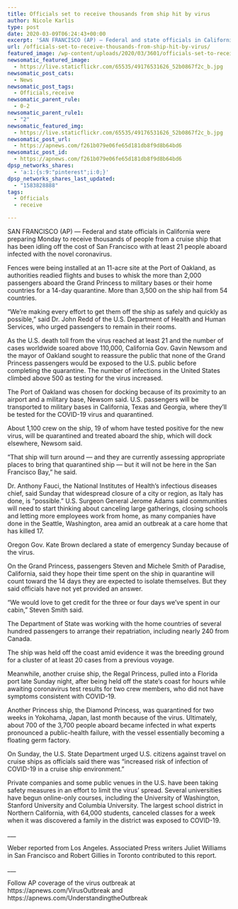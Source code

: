 ```yaml
---
title: Officials set to receive thousands from ship hit by virus
author: Nicole Karlis
type: post
date: 2020-03-09T06:24:43+00:00
excerpt: 'SAN FRANCISCO (AP) — Federal and state officials in California were preparing Monday to receive thousands of people from a cruise ship that has been idling off the cost of San Francisco with at least 21 people aboard infected with the novel coronavirus.Fences were being installed at an 11-acre site at the Port of Oakland,&hellip;'
url: /officials-set-to-receive-thousands-from-ship-hit-by-virus/
featured_image: /wp-content/uploads/2020/03/3601/officials-set-to-receive-thousands-from-ship-hit-by-virus.jpg
newsomatic_featured_image:
  - https://live.staticflickr.com/65535/49176531626_52b0867f2c_b.jpg
newsomatic_post_cats:
  - News
newsomatic_post_tags:
  - Officials,receive
newsomatic_parent_rule:
  - 0-2
newsomatic_parent_rule1:
  - "2"
newsomatic_featured_img:
  - https://live.staticflickr.com/65535/49176531626_52b0867f2c_b.jpg
newsomatic_post_url:
  - https://apnews.com/f261b079e06fe65d181db8f9d8b64bd6
newsomatic_post_id:
  - https://apnews.com/f261b079e06fe65d181db8f9d8b64bd6
dpsp_networks_shares:
  - 'a:1:{s:9:"pinterest";i:0;}'
dpsp_networks_shares_last_updated:
  - "1583828888"
tags:
  - Officials
  - receive

---
```

<div class="Article" data-key="article">
  <p class="Component-root-0-2-77 Component-p-0-2-69">
    SAN FRANCISCO (AP) — Federal and state officials in California were preparing Monday to receive thousands of people from a cruise ship that has been idling off the cost of San Francisco with at least 21 people aboard infected with the novel coronavirus.
  </p>
  
  <p class="Component-root-0-2-77 Component-p-0-2-69">
    Fences were being installed at an 11-acre site at the Port of Oakland, as authorities readied flights and buses to whisk the more than 2,000 passengers aboard the Grand Princess to military bases or their home countries for a 14-day quarantine. More than 3,500 on the ship hail from 54 countries.
  </p>
  
  <p class="Component-root-0-2-77 Component-p-0-2-69">
    “We’re making every effort to get them off the ship as safely and quickly as possible,” said Dr. John Redd of the U.S. Department of Health and Human Services, who urged passengers to remain in their rooms.
  </p>
  
  <div data-key="ad-placeholder" id="div-gpt-ad-1470255291270-0" class="DFPSlot Component-dfp-0-2-73 Component-ad-0-2-39">
  </div>
  
  <p class="Component-root-0-2-77 Component-p-0-2-69">
    As the U.S. death toll from the virus reached at least 21 and the number of cases worldwide soared above 110,000, California Gov. Gavin Newsom and the mayor of Oakland sought to reassure the public that none of the Grand Princess passengers would be exposed to the U.S. public before completing the quarantine. The number of infections in the United States climbed above 500 as testing for the virus increased.
  </p>
  
  <p class="Component-root-0-2-77 Component-p-0-2-69">
    The Port of Oakland was chosen for docking because of its proximity to an airport and a military base, Newsom said. U.S. passengers will be transported to military bases in California, Texas and Georgia, where they’ll be tested for the COVID-19 virus and quarantined.
  </p>
  
  <p class="Component-root-0-2-77 Component-p-0-2-69">
    About 1,100 crew on the ship, 19 of whom have tested positive for the new virus, will be quarantined and treated aboard the ship, which will dock elsewhere, Newsom said.
  </p>
  
  <p class="Component-root-0-2-77 Component-p-0-2-69">
    “That ship will turn around — and they are currently assessing appropriate places to bring that quarantined ship — but it will not be here in the San Francisco Bay,” he said.
  </p>
  
  <p class="Component-root-0-2-77 Component-p-0-2-69">
    Dr. Anthony Fauci, the National Institutes of Health’s infectious diseases chief, said Sunday that widespread closure of a city or region, as Italy has done<!-- -->, is “possible.” U.S. Surgeon General Jerome Adams said communities will need to start thinking about canceling large gatherings, closing schools and letting more employees work from home, as many companies have done in the Seattle, Washington, area amid an outbreak at a care home that has killed 17.
  </p>
  
  <p class="Component-root-0-2-77 Component-p-0-2-69">
    Oregon Gov. Kate Brown declared a state of emergency Sunday because of the virus.
  </p>
  
  <p class="Component-root-0-2-77 Component-p-0-2-69">
    On the Grand Princess, passengers Steven and Michele Smith of Paradise, California, said they hope their time spent on the ship in quarantine will count toward the 14 days they are expected to isolate themselves. But they said officials have not yet provided an answer.
  </p>
  
  <div data-key="ad-placeholder" id="div-gpt-ad-1470255291270-1" class="DFPSlot Component-dfp-0-2-73 Component-ad-0-2-39">
  </div>
  
  <p class="Component-root-0-2-77 Component-p-0-2-69">
    “We would love to get credit for the three or four days we’ve spent in our cabin,” Steven Smith said.
  </p>
  
  <p class="Component-root-0-2-77 Component-p-0-2-69">
    The Department of State was working with the home countries of several hundred passengers to arrange their repatriation, including nearly 240 from Canada.
  </p>
  
  <p class="Component-root-0-2-77 Component-p-0-2-69">
    The ship was held off the coast amid evidence it was the breeding ground for a cluster of at least 20 cases from a previous voyage.
  </p>
  
  <p class="Component-root-0-2-77 Component-p-0-2-69">
    Meanwhile, another cruise ship, the Regal Princess, pulled into a Florida port late Sunday night, after being held off the state’s coast for hours while awaiting coronavirus test results for two crew members, who did not have symptoms consistent with COVID-19.
  </p>
  
  <p class="Component-root-0-2-77 Component-p-0-2-69">
    Another Princess ship, the Diamond Princess, was quarantined for two weeks in Yokohama, Japan, last month because of the virus. Ultimately, about 700 of the 3,700 people aboard became infected in what experts pronounced a public-health failure, with the vessel essentially becoming a floating germ factory.
  </p>
  
  <p class="Component-root-0-2-77 Component-p-0-2-69">
    On Sunday, the U.S. State Department urged U.S. citizens against travel on cruise ships as officials said there was “increased risk of infection of COVID-19 in a cruise ship environment.”
  </p>
  
  <p class="Component-root-0-2-77 Component-p-0-2-69">
    Private companies and some public venues in the U.S. have been taking safety measures in an effort to limit the virus’ spread. Several universities have begun online-only courses, including the University of Washington, Stanford University and Columbia University. The largest school district in Northern California, with 64,000 students, canceled classes for a week when it was discovered a family in the district was exposed to COVID-19.
  </p>
  
  <p class="Component-root-0-2-77 Component-p-0-2-69">
    ___
  </p>
  
  <p class="Component-root-0-2-77 Component-p-0-2-69">
    Weber reported from Los Angeles. Associated Press writers Juliet Williams in San Francisco and Robert Gillies in Toronto contributed to this report.
  </p>
  
  <p class="Component-root-0-2-77 Component-p-0-2-69">
    ___
  </p>
  
  <p class="Component-root-0-2-77 Component-p-0-2-69">
    Follow AP coverage of the virus outbreak at https://apnews.com/VirusOutbreak<!-- --> and https://apnews.com/UnderstandingtheOutbreak
  </p>
</div>